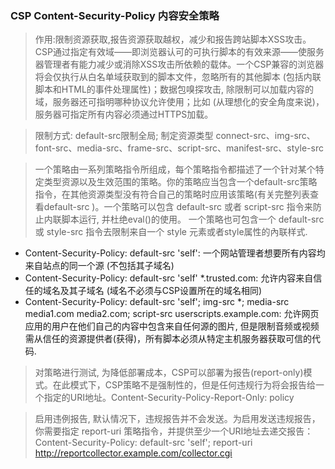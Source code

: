 ### CSP  Content-Security-Policy 内容安全策略
> 作用:限制资源获取,报告资源获取越权，减少和报告跨站脚本XSS攻击。CSP通过指定有效域——即浏览器认可的可执行脚本的有效来源——使服务器管理者有能力减少或消除XSS攻击所依赖的载体。一个CSP兼容的浏览器将会仅执行从白名单域获取到的脚本文件，忽略所有的其他脚本 (包括内联脚本和HTML的事件处理属性)；数据包嗅探攻击, 除限制可以加载内容的域，服务器还可指明哪种协议允许使用；比如 (从理想化的安全角度来说)，服务器可指定所有内容必须通过HTTPS加载。

> 限制方式: default-src限制全局;  制定资源类型 connect-src、img-src、font-src、media-src、frame-src、script-src、manifest-src、style-src

> 一个策略由一系列策略指令所组成，每个策略指令都描述了一个针对某个特定类型资源以及生效范围的策略。你的策略应当包含一个default-src策略指令，在其他资源类型没有符合自己的策略时应用该策略(有关完整列表查看default-src )。一个策略可以包含 default-src  或者 script-src 指令来防止内联脚本运行, 并杜绝eval()的使用。 一个策略也可包含一个 default-src 或  style-src 指令去限制来自一个 style 元素或者style属性的內联样式.

* Content-Security-Policy: default-src 'self': 一个网站管理者想要所有内容均来自站点的同一个源 (不包括其子域名)
* Content-Security-Policy: default-src 'self' *.trusted.com: 允许内容来自信任的域名及其子域名 (域名不必须与CSP设置所在的域名相同)
* Content-Security-Policy: default-src 'self'; img-src *; media-src media1.com media2.com; script-src userscripts.example.com: 允许网页应用的用户在他们自己的内容中包含来自任何源的图片, 但是限制音频或视频需从信任的资源提供者(获得)，所有脚本必须从特定主机服务器获取可信的代码.

> 对策略进行测试, 为降低部署成本，CSP可以部署为报告(report-only)模式。在此模式下，CSP策略不是强制性的，但是任何违规行为将会报告给一个指定的URI地址。Content-Security-Policy-Report-Only: policy

> 启用违例报告, 默认情况下，违规报告并不会发送。为启用发送违规报告，你需要指定 report-uri 策略指令，并提供至少一个URI地址去递交报告：Content-Security-Policy: default-src 'self'; report-uri http://reportcollector.example.com/collector.cgi

